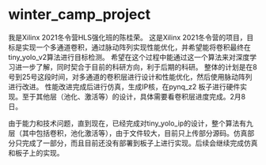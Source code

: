 # winter_camp_project
我是Xilinx 2021冬令营HLS强化班的陈桂荣。
这是Xilinx 2021冬令营的项目，目标是实现一个多通道卷积，通过脉动阵列实现性能优化，并希望能将卷积最终在tiny_yolo_v2算法进行目标检测。
希望在这个过程中能通过这一个算法来对深度学习进一步了解，同时契合于目前的科研方向，利于后期的科研。
整体的计划是在8号到25号这段时间，对多通道的卷积层进行设计和性能优化，然后使用脉动阵列进行改进。
性能改进完成后进行仿真，生成IP核，在pynq_z2 板子进行硬件实现。至于其他层（池化、激活等）的设计，具体需要看卷积层进度完成。2月8日。



由于能力和技术问题，直到现在，已经完成对tiny_yolo_ip的设计，整个算法有九层（其中包括卷积，池化激活等），由于文件较大，目前只上传部分源码。仿真部分只完成了一部分，而且目前还没有部署到板子上进行实现。后续会继续完成仿真和板子上的实现。

